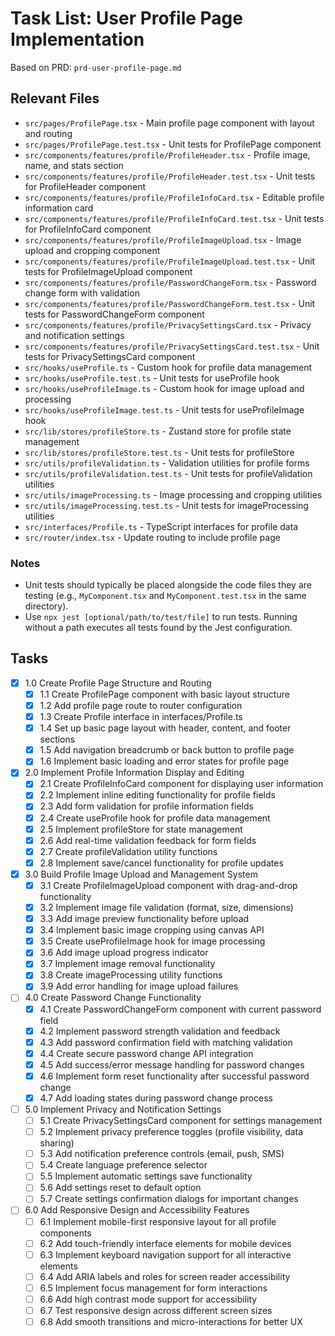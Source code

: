 # Task List: User Profile Page Implementation

Based on PRD: `prd-user-profile-page.md`

## Relevant Files

- `src/pages/ProfilePage.tsx` - Main profile page component with layout and routing
- `src/pages/ProfilePage.test.tsx` - Unit tests for ProfilePage component
- `src/components/features/profile/ProfileHeader.tsx` - Profile image, name, and stats section
- `src/components/features/profile/ProfileHeader.test.tsx` - Unit tests for ProfileHeader component
- `src/components/features/profile/ProfileInfoCard.tsx` - Editable profile information card
- `src/components/features/profile/ProfileInfoCard.test.tsx` - Unit tests for ProfileInfoCard component
- `src/components/features/profile/ProfileImageUpload.tsx` - Image upload and cropping component
- `src/components/features/profile/ProfileImageUpload.test.tsx` - Unit tests for ProfileImageUpload component
- `src/components/features/profile/PasswordChangeForm.tsx` - Password change form with validation
- `src/components/features/profile/PasswordChangeForm.test.tsx` - Unit tests for PasswordChangeForm component
- `src/components/features/profile/PrivacySettingsCard.tsx` - Privacy and notification settings
- `src/components/features/profile/PrivacySettingsCard.test.tsx` - Unit tests for PrivacySettingsCard component
- `src/hooks/useProfile.ts` - Custom hook for profile data management
- `src/hooks/useProfile.test.ts` - Unit tests for useProfile hook
- `src/hooks/useProfileImage.ts` - Custom hook for image upload and processing
- `src/hooks/useProfileImage.test.ts` - Unit tests for useProfileImage hook
- `src/lib/stores/profileStore.ts` - Zustand store for profile state management
- `src/lib/stores/profileStore.test.ts` - Unit tests for profileStore
- `src/utils/profileValidation.ts` - Validation utilities for profile forms
- `src/utils/profileValidation.test.ts` - Unit tests for profileValidation utilities
- `src/utils/imageProcessing.ts` - Image processing and cropping utilities
- `src/utils/imageProcessing.test.ts` - Unit tests for imageProcessing utilities
- `src/interfaces/Profile.ts` - TypeScript interfaces for profile data
- `src/router/index.tsx` - Update routing to include profile page

### Notes

- Unit tests should typically be placed alongside the code files they are testing (e.g., `MyComponent.tsx` and `MyComponent.test.tsx` in the same directory).
- Use `npx jest [optional/path/to/test/file]` to run tests. Running without a path executes all tests found by the Jest configuration.

## Tasks

- [x] 1.0 Create Profile Page Structure and Routing
  - [x] 1.1 Create ProfilePage component with basic layout structure
  - [x] 1.2 Add profile page route to router configuration
  - [x] 1.3 Create Profile interface in interfaces/Profile.ts
  - [x] 1.4 Set up basic page layout with header, content, and footer sections
  - [x] 1.5 Add navigation breadcrumb or back button to profile page
  - [x] 1.6 Implement basic loading and error states for profile page

- [x] 2.0 Implement Profile Information Display and Editing
  - [x] 2.1 Create ProfileInfoCard component for displaying user information
  - [x] 2.2 Implement inline editing functionality for profile fields
  - [x] 2.3 Add form validation for profile information fields
  - [x] 2.4 Create useProfile hook for profile data management
  - [x] 2.5 Implement profileStore for state management
  - [x] 2.6 Add real-time validation feedback for form fields
  - [x] 2.7 Create profileValidation utility functions
  - [x] 2.8 Implement save/cancel functionality for profile updates

- [x] 3.0 Build Profile Image Upload and Management System
  - [x] 3.1 Create ProfileImageUpload component with drag-and-drop functionality
  - [x] 3.2 Implement image file validation (format, size, dimensions)
  - [x] 3.3 Add image preview functionality before upload
  - [x] 3.4 Implement basic image cropping using canvas API
  - [x] 3.5 Create useProfileImage hook for image processing
  - [x] 3.6 Add image upload progress indicator
  - [x] 3.7 Implement image removal functionality
  - [x] 3.8 Create imageProcessing utility functions
  - [x] 3.9 Add error handling for image upload failures

- [ ] 4.0 Create Password Change Functionality
  - [x] 4.1 Create PasswordChangeForm component with current password field
  - [x] 4.2 Implement password strength validation and feedback
  - [x] 4.3 Add password confirmation field with matching validation
  - [x] 4.4 Create secure password change API integration
  - [x] 4.5 Add success/error message handling for password changes
  - [x] 4.6 Implement form reset functionality after successful password change
  - [x] 4.7 Add loading states during password change process

- [ ] 5.0 Implement Privacy and Notification Settings
  - [ ] 5.1 Create PrivacySettingsCard component for settings management
  - [ ] 5.2 Implement privacy preference toggles (profile visibility, data sharing)
  - [ ] 5.3 Add notification preference controls (email, push, SMS)
  - [ ] 5.4 Create language preference selector
  - [ ] 5.5 Implement automatic settings save functionality
  - [ ] 5.6 Add settings reset to default option
  - [ ] 5.7 Create settings confirmation dialogs for important changes

- [ ] 6.0 Add Responsive Design and Accessibility Features
  - [ ] 6.1 Implement mobile-first responsive layout for all profile components
  - [ ] 6.2 Add touch-friendly interface elements for mobile devices
  - [ ] 6.3 Implement keyboard navigation support for all interactive elements
  - [ ] 6.4 Add ARIA labels and roles for screen reader accessibility
  - [ ] 6.5 Implement focus management for form interactions
  - [ ] 6.6 Add high contrast mode support for accessibility
  - [ ] 6.7 Test responsive design across different screen sizes
  - [ ] 6.8 Add smooth transitions and micro-interactions for better UX
